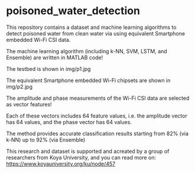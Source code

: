 # poisoned_water_detection
This repository contains a dataset and machine learning algorithms to detect poisoned water from clean water via using equivalent Smartphone embedded Wi-Fi CSI data.

The machine learning algorithm (including k-NN, SVM, LSTM, and Ensemble) are written in MATLAB code!

The testbed is shown in img/p1.jpg

The equivalent Smartphone embedded Wi-Fi chipsets are shown in img/p2.jpg

The amplitude and phase measurements of the Wi-Fi CSI data are selected as vector features!

Each of these vectors includes 64 feature values, i.e. the amplitude vector has 64 values, and the phase vector has 64 values.

The method provides accurate classification results starting from 82% (via k-NN) up to 92% (via Ensemble)

This research and dataset is supported and acreated by a group of researchers from Koya University, and you can read more on:
https://www.koyauniversity.org/ku/node/457


